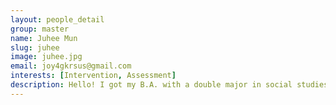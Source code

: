 ```yaml
---
layout: people_detail
group: master
name: Juhee Mun
slug: juhee
image: juhee.jpg
email: joy4gkrsus@gmail.com
interests: [Intervention, Assessment]
description: Hello! I got my B.A. with a double major in social studies education and psychology. And I am currently pursuing M.A. in the department of Communication Disorders at Ewha Womans University. I'm interested in children's language development and children who have difficulties with language use. I really want to be a good SLP to help many children with communication disorders! :)
---
```

